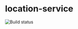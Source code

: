 # location-service

![Build status](https://travis-ci.org/NHSChoices/location-service.svg?branch=master "Build status")


